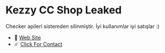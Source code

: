 # Kezzy CC Shop Leaked

Checker apileri sistemden silinmiştir. İyi kullanımlar iyi satışlar :)

- 🏓 [Web Site](https://erenzy.dev)<br>
- ☄️ [Click For Contact](https://t.me/tehlikeliadam)<br>
